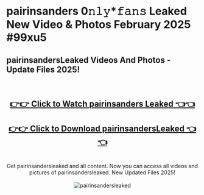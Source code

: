 # pairinsanders 0𝚗𝚕𝚢*𝚏𝚊𝚗𝚜 Leaked New Video & Photos February 2025 #99xu5

<h2>pairinsandersLeaked Videos And Photos - Update Files 2025!</h2>
<br>
<div align="center">
<h2><a href="https://mediaupload.pro?title=pairinsanders&ref=11F" rel="nofollow">👉👉 Click to Watch pairinsanders Leaked 👈👈</a></h2>
<h2><a href="https://mediaupload.pro?title=pairinsanders&ref=11F" rel="nofollow">👉👉 Click to Download pairinsandersLeaked 👈👈</a></h2>
<br>
Get pairinsandersleaked and all content. Now you can access all videos and pictures of pairinsandersleaked. New Updated Files 2025!
<br>
<br>
<a href="https://mediaupload.pro?title=pairinsanders&ref=11F" rel="nofollow" data-target="animated-image.originalLink"><img src="https://i.ibb.co/Gkj2r4b/banner.png" alt="pairinsandersleaked" style="max-width: 100%; display: inline-block;" data-target="animated-image.originalImage"></a>
</div>
<br>

